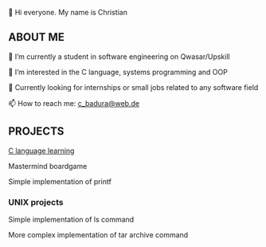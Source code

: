 👋 Hi everyone. My name is Christian

## ABOUT ME 

🌱 I’m currently a student in software engineering on Qwasar/Upskill

👀 I’m interested in the C language, systems programming and OOP

:climbing: Currently looking for internships or small jobs related to any software field


📫 How to reach me: c_badura@web.de

## PROJECTS

[C language learning](https://github.com/cbadura/C-language)

Mastermind boardgame

Simple implementation of printf


### UNIX projects

Simple implementation of ls command

More complex implementation of tar archive command





<!---
cbadura/cbadura is a ✨ special ✨ repository because its `README.md` (this file) appears on your GitHub profile.
You can click the Preview link to take a look at your changes.
--->

